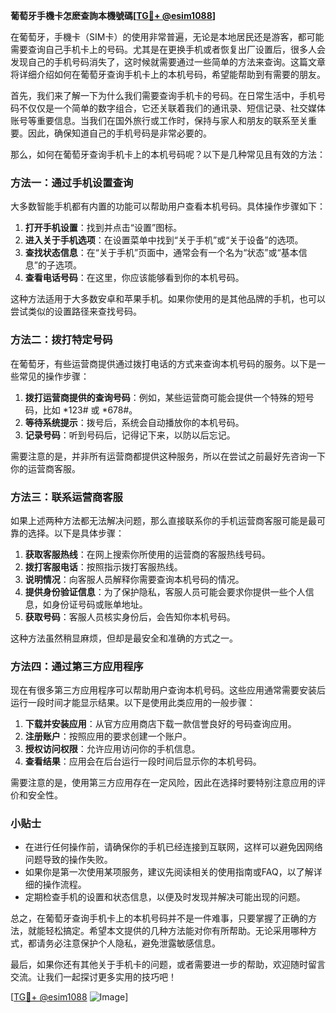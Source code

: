 **葡萄牙手機卡怎麽查詢本機號碼[[TG💪+ @esim1088](https://t.me/s/esim1088)]**

在葡萄牙，手機卡（SIM卡）的使用非常普遍，无论是本地居民还是游客，都可能需要查询自己手机卡上的号码。尤其是在更换手机或者恢复出厂设置后，很多人会发现自己的手机号码消失了，这时候就需要通过一些简单的方法来查询。这篇文章将详细介绍如何在葡萄牙查询手机卡上的本机号码，希望能帮助到有需要的朋友。

首先，我们来了解一下为什么我们需要查询手机卡的号码。在日常生活中，手机号码不仅仅是一个简单的数字组合，它还关联着我们的通讯录、短信记录、社交媒体账号等重要信息。当我们在国外旅行或工作时，保持与家人和朋友的联系至关重要。因此，确保知道自己的手机号码是非常必要的。

那么，如何在葡萄牙查询手机卡上的本机号码呢？以下是几种常见且有效的方法：

### 方法一：通过手机设置查询

大多数智能手机都有内置的功能可以帮助用户查看本机号码。具体操作步骤如下：

1. **打开手机设置**：找到并点击“设置”图标。
2. **进入关于手机选项**：在设置菜单中找到“关于手机”或“关于设备”的选项。
3. **查找状态信息**：在“关于手机”页面中，通常会有一个名为“状态”或“基本信息”的子选项。
4. **查看电话号码**：在这里，你应该能够看到你的本机号码。

这种方法适用于大多数安卓和苹果手机。如果你使用的是其他品牌的手机，也可以尝试类似的设置路径来查找号码。

### 方法二：拨打特定号码

在葡萄牙，有些运营商提供通过拨打电话的方式来查询本机号码的服务。以下是一些常见的操作步骤：

1. **拨打运营商提供的查询号码**：例如，某些运营商可能会提供一个特殊的短号码，比如 *123# 或 *678#。
2. **等待系统提示**：拨号后，系统会自动播放你的本机号码。
3. **记录号码**：听到号码后，记得记下来，以防以后忘记。

需要注意的是，并非所有运营商都提供这种服务，所以在尝试之前最好先咨询一下你的运营商客服。

### 方法三：联系运营商客服

如果上述两种方法都无法解决问题，那么直接联系你的手机运营商客服可能是最可靠的选择。以下是具体步骤：

1. **获取客服热线**：在网上搜索你所使用的运营商的客服热线号码。
2. **拨打客服电话**：按照指示拨打客服热线。
3. **说明情况**：向客服人员解释你需要查询本机号码的情况。
4. **提供身份验证信息**：为了保护隐私，客服人员可能会要求你提供一些个人信息，如身份证号码或账单地址。
5. **获取号码**：客服人员核实身份后，会告知你本机号码。

这种方法虽然稍显麻烦，但却是最安全和准确的方式之一。

### 方法四：通过第三方应用程序

现在有很多第三方应用程序可以帮助用户查询本机号码。这些应用通常需要安装后运行一段时间才能显示结果。以下是使用此类应用的一般步骤：

1. **下载并安装应用**：从官方应用商店下载一款信誉良好的号码查询应用。
2. **注册账户**：按照应用的要求创建一个账户。
3. **授权访问权限**：允许应用访问你的手机信息。
4. **查看结果**：应用会在后台运行一段时间后显示你的本机号码。

需要注意的是，使用第三方应用存在一定风险，因此在选择时要特别注意应用的评价和安全性。

### 小贴士

- 在进行任何操作前，请确保你的手机已经连接到互联网，这样可以避免因网络问题导致的操作失败。
- 如果你是第一次使用某项服务，建议先阅读相关的使用指南或FAQ，以了解详细的操作流程。
- 定期检查手机的设置和状态信息，以便及时发现并解决可能出现的问题。

总之，在葡萄牙查询手机卡上的本机号码并不是一件难事，只要掌握了正确的方法，就能轻松搞定。希望本文提供的几种方法能对你有所帮助。无论采用哪种方式，都请务必注意保护个人隐私，避免泄露敏感信息。

最后，如果你还有其他关于手机卡的问题，或者需要进一步的帮助，欢迎随时留言交流。让我们一起探讨更多实用的技巧吧！

[[TG💪+ @esim1088](https://t.me/s/esim1088) ![Image](https://i.postimg.cc/4NQfJmqS/Snipaste-2025-05-13-00-14-12.png)]